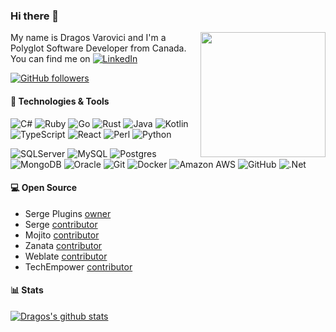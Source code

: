 ### Hi there 👋

[<img align='right' src='https://user-images.githubusercontent.com/5713670/87202985-820dcb80-c2b6-11ea-9f56-7ec461c497c3.gif' width='200"'>](https://github.com/dragosv)

My name is Dragos Varovici and I'm a Polyglot Software Developer from Canada. You can find me on [![LinkedIn][1.2]][1]

[![GitHub followers](https://img.shields.io/github/followers/dragosv?label=Follow&style=social)](https://github.com/dragosv?tab=followers)

#### 🔧 Technologies & Tools

![C#](https://img.shields.io/badge/-c%23-%23239120?logo=c-sharp&cacheSeconds=10000)
![Ruby](https://img.shields.io/badge/-ruby-%23CC342D.svg?logo=ruby&logoColor=white)
![Go](https://img.shields.io/badge/-Go-black?logo=Go&cacheSeconds=10000)
![Rust](https://img.shields.io/badge/-Rust-black?logo=Rust&cacheSeconds=10000)
![Java](https://img.shields.io/badge/-java-E34A86?logo=java&cacheSeconds=10000)
![Kotlin](https://img.shields.io/badge/-Kotlin-black?logo=Kotlin&cacheSeconds=10000)
![TypeScript](https://img.shields.io/badge/-TypeScript-black?logo=typescript&cacheSeconds=10000)
![React](https://img.shields.io/badge/-React-black?logo=react&cacheSeconds=10000)
![Perl](https://img.shields.io/badge/-Perl-black?logo=perl&cacheSeconds=10000)
![Python](https://img.shields.io/badge/-python-3670A0?logo=python&logoColor=ffdd54)

![SQLServer](https://img.shields.io/badge/-Microsoft%20SQL%20Sever-CC2927?logo=microsoft%20sql%20server&logoColor=white)
![MySQL](https://img.shields.io/badge/-mysql-%2300f.svg?logo=mysql&logoColor=white)
![Postgres](https://img.shields.io/badge/-postgres-%23316192.svg?logo=postgresql&logoColor=white)
![MongoDB](https://img.shields.io/badge/-MongoDB-%234ea94b.svg?logo=mongodb&logoColor=white)
![Oracle](https://img.shields.io/badge/-Oracle-F80000?logo=oracle&logoColor=white)
![Git](https://img.shields.io/badge/-Git-black?style=flat-square&logo=git&cacheSeconds=10000)
![Docker](https://img.shields.io/badge/-Docker-black?logo=docker&cacheSeconds=10000)
![Amazon AWS](https://img.shields.io/badge/-Amazon%20AWS-232F3E?logo=amazon-aws&cacheSeconds=10000)
![GitHub](https://img.shields.io/badge/-GitHub-181717?logo=github&cacheSeconds=10000)
![.Net](https://img.shields.io/badge/-.NET-5C2D91?logo=.net&logoColor=white)

#### 💻 Open Source

- Serge Plugins [owner](https://github.com/dragosv/serge-plugins)
- Serge [contributor](https://github.com/evernote/serge/pulls?q=is%3Apr+author%3Adragosv)
- Mojito [contributor](https://github.com/box/mojito/pulls?q=is%3Apr+author%3Adragosv) 
- Zanata [contributor](https://github.com/zanata/zanata-platform/pulls?q=is%3Apr+author%3Adragosv)
- Weblate [contributor](https://github.com/WeblateOrg/wlc/pulls?q=is%3Apr+author%3Adragosv)
- TechEmpower [contributor](https://github.com/TechEmpower/FrameworkBenchmarks/pulls?q=is%3Apr+author%3Adragosv)

#### 📊 Stats 

[![Dragos's github stats](https://github-readme-stats.vercel.app/api?username=dragosv&count_private=true&show_icons=true&include_all_commits=true)](https://github.com/anuraghazra/github-readme-stats)

<!-- icons without padding -->

[1.2]: https://raw.githubusercontent.com/MartinHeinz/MartinHeinz/master/linkedin-3-16.png


<!-- links to your social media accounts -->

[1]: https://www.linkedin.com/in/dragosvarovici/
